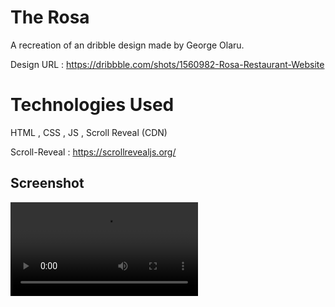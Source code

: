 # The Rosa

A recreation of an dribble design made by George Olaru.

Design URL :  https://dribbble.com/shots/1560982-Rosa-Restaurant-Website



# Technologies Used 

HTML , CSS , JS , Scroll Reveal (CDN)

Scroll-Reveal : https://scrollrevealjs.org/



## Screenshot

<video src="C:\Users\timor\Documents\ShareX\Screenshots\2020-03\8FV52AhARb.mp4"></video>

